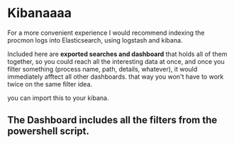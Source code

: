 # Kibanaaaa
For a more convenient experience I would recommend indexing the procmon logs into Elasticsearch, using logstash and kibana.

Included here are **exported searches and dashboard** that holds all of them together, 
so you could reach all the interesting data at once, and once you filter something (process name, path, details, whatever), 
it would immediately afftect all other dashboards. 
that way you won't have to work twice on the same filter idea.

you can import this to your kibana.

## The Dashboard includes all the filters from the powershell script.
